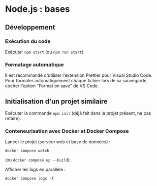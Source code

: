 # Node.js : bases

## Développement

### Exécution du code

Exécuter `npm start` (ou `npm run start`).

### Formatage automatique

Il est recommandé d'utiliser l'extension Prettier pour Visual Studio Code.
Pour formater automatiquement chaque fichier lors de sa sauvegarde, cocher l'option "Format on save" de VS Code.

## Initialisation d'un projet similaire

Exécuter la commande `npm init` (déjà fait dans le projet présent, ne pas refaire).

### Conteneurisation avec Docker et Docker Compose

Lancer le projet (serveur web et base de données) :

```
docker compose watch
```

(ou `docker compose up --build`).

Afficher les logs en parallèle :

```
docker compose logs -f
```
